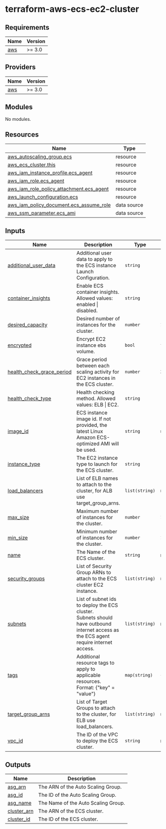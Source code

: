 # terraform-aws-ecs-ec2-cluster

<!-- BEGINNING OF PRE-COMMIT-TERRAFORM DOCS HOOK -->
## Requirements

| Name | Version |
|------|---------|
| <a name="requirement_aws"></a> [aws](#requirement\_aws) | >= 3.0 |

## Providers

| Name | Version |
|------|---------|
| <a name="provider_aws"></a> [aws](#provider\_aws) | >= 3.0 |

## Modules

No modules.

## Resources

| Name | Type |
|------|------|
| [aws_autoscaling_group.ecs](https://registry.terraform.io/providers/hashicorp/aws/latest/docs/resources/autoscaling_group) | resource |
| [aws_ecs_cluster.this](https://registry.terraform.io/providers/hashicorp/aws/latest/docs/resources/ecs_cluster) | resource |
| [aws_iam_instance_profile.ecs_agent](https://registry.terraform.io/providers/hashicorp/aws/latest/docs/resources/iam_instance_profile) | resource |
| [aws_iam_role.ecs_agent](https://registry.terraform.io/providers/hashicorp/aws/latest/docs/resources/iam_role) | resource |
| [aws_iam_role_policy_attachment.ecs_agent](https://registry.terraform.io/providers/hashicorp/aws/latest/docs/resources/iam_role_policy_attachment) | resource |
| [aws_launch_configuration.ecs](https://registry.terraform.io/providers/hashicorp/aws/latest/docs/resources/launch_configuration) | resource |
| [aws_iam_policy_document.ecs_assume_role](https://registry.terraform.io/providers/hashicorp/aws/latest/docs/data-sources/iam_policy_document) | data source |
| [aws_ssm_parameter.ecs_ami](https://registry.terraform.io/providers/hashicorp/aws/latest/docs/data-sources/ssm_parameter) | data source |

## Inputs

| Name | Description | Type | Default | Required |
|------|-------------|------|---------|:--------:|
| <a name="input_additional_user_data"></a> [additional\_user\_data](#input\_additional\_user\_data) | Additional user data to apply to the ECS instance Launch Configuration. | `string` | `""` | no |
| <a name="input_container_insights"></a> [container\_insights](#input\_container\_insights) | Enable ECS container insights. Allowed values: enabled \| disabled. | `string` | `"disabled"` | no |
| <a name="input_desired_capacity"></a> [desired\_capacity](#input\_desired\_capacity) | Desired number of instances for the cluster. | `number` | `1` | no |
| <a name="input_encrypted"></a> [encrypted](#input\_encrypted) | Encrypt EC2 instance ebs volume. | `bool` | `false` | no |
| <a name="input_health_check_grace_period"></a> [health\_check\_grace\_period](#input\_health\_check\_grace\_period) | Grace period between each scaling activity for EC2 instances in the ECS cluster. | `number` | `300` | no |
| <a name="input_health_check_type"></a> [health\_check\_type](#input\_health\_check\_type) | Health checking method. Allowed values: ELB \| EC2. | `string` | `"EC2"` | no |
| <a name="input_image_id"></a> [image\_id](#input\_image\_id) | ECS instance image id. If not provided, the latest Linux Amazon ECS-optimized AMI will be used. | `string` | `null` | no |
| <a name="input_instance_type"></a> [instance\_type](#input\_instance\_type) | The EC2 instance type to launch for the ECS cluster. | `string` | `"t3.micro"` | no |
| <a name="input_load_balancers"></a> [load\_balancers](#input\_load\_balancers) | List of ELB names to attach to the cluster, for ALB use target\_group\_arns. | `list(string)` | `null` | no |
| <a name="input_max_size"></a> [max\_size](#input\_max\_size) | Maximum number of instances for the cluster. | `number` | `1` | no |
| <a name="input_min_size"></a> [min\_size](#input\_min\_size) | Minimum number of instances for the cluster. | `number` | `1` | no |
| <a name="input_name"></a> [name](#input\_name) | The Name of the ECS cluster. | `string` | n/a | yes |
| <a name="input_security_groups"></a> [security\_groups](#input\_security\_groups) | List of Security Group ARNs to attach to the ECS cluster EC2 instance. | `list(string)` | `null` | no |
| <a name="input_subnets"></a> [subnets](#input\_subnets) | List of subnet ids to deploy the ECS cluster.<br>Subnets should have outbound internet access as the ECS agent require internet access. | `list(string)` | n/a | yes |
| <a name="input_tags"></a> [tags](#input\_tags) | Additional resource tags to apply to applicable resources. Format: {"key" = "value"} | `map(string)` | `{}` | no |
| <a name="input_target_group_arns"></a> [target\_group\_arns](#input\_target\_group\_arns) | List of Target Groups to attach to the cluster, for ELB use load\_balancers. | `list(string)` | `null` | no |
| <a name="input_vpc_id"></a> [vpc\_id](#input\_vpc\_id) | The ID of the VPC to deploy the ECS cluster. | `string` | n/a | yes |

## Outputs

| Name | Description |
|------|-------------|
| <a name="output_asg_arn"></a> [asg\_arn](#output\_asg\_arn) | The ARN of the Auto Scaling Group. |
| <a name="output_asg_id"></a> [asg\_id](#output\_asg\_id) | The ID of the Auto Scaling Group. |
| <a name="output_asg_name"></a> [asg\_name](#output\_asg\_name) | The Name of the Auto Scaling Group. |
| <a name="output_cluster_arn"></a> [cluster\_arn](#output\_cluster\_arn) | The ARN of the ECS cluster. |
| <a name="output_cluster_id"></a> [cluster\_id](#output\_cluster\_id) | The ID of the ECS cluster. |
<!-- END OF PRE-COMMIT-TERRAFORM DOCS HOOK -->
